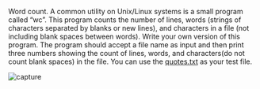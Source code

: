 Word count. A common utility on Unix/Linux systems is a small program called “wc”. 
This program counts the number of lines, words (strings of characters separated by blanks or new lines), and characters in a file (not including blank spaces between words). Write your own version of this program. The program should accept a file name as input and then print three numbers showing the count of lines, words, and characters(do not count blank spaces) in the file.
 You can use the [quotes.txt](https://github.com/phganh/CSC110---SCC/files/1351093/quotes.txt) as your test file. 
 
 ![capture](https://user-images.githubusercontent.com/17074372/31109355-cd79da22-a7d5-11e7-9fa9-7a512af5a255.PNG)
